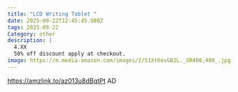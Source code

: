 ```yaml
---
title: "LCD Writing Tablet "
date: 2025-09-22T12:45:45.980Z
tags: 2025-09-22
Category: other
description: |
  4.XX 
  50% off discount apply at checkout.
image: https://m.media-amazon.com/images/I/51Xt6evGB2L._SR400,400_.jpg
---
```

https://amzlink.to/az013u8dBqtPt  AD